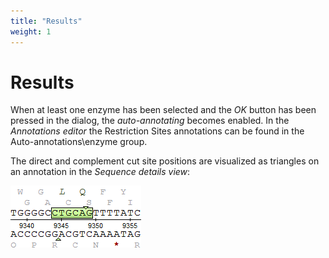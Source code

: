 ```yaml
---
title: "Results"
weight: 1
---
```



# Results

When at least one enzyme has been selected and the _OK_ button has been pressed in the dialog, the _auto-annotating_ becomes enabled. In the _Annotations editor_ the Restriction Sites annotations can be found in the Auto-annotations\\enzyme group.

The direct and complement cut site positions are visualized as triangles on an annotation in the _Sequence details view_:


![](/images/4227643/4457100.png)
